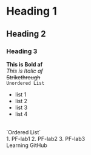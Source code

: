 # Heading 1
## Heading 2
### Heading 3
**This is Bold af**
<br/>
_This is Italic af_
<br/>
~~Strikethrough~~
<br/>
`Unordered List`
<br/>
- list 1
- list 2
- list 3
- list 4
<br/>
`Ordered List`
<br/>
  1. PF-lab1
  2. PF-lab2
  3. PF-lab3
<br/>
Learning GitHub
